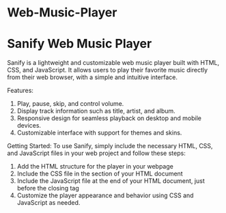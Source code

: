 # Web-Music-Player

# Sanify Web Music Player

Sanify is a lightweight and customizable web music player built with HTML, CSS, and JavaScript. It allows users to play their favorite music directly from their web browser, with a simple and intuitive interface.

Features:
1) Play, pause, skip, and control volume.
2) Display track information such as title, artist, and album.
3) Responsive design for seamless playback on desktop and mobile devices.
4) Customizable interface with support for themes and skins.

Getting Started:
To use Sanify, simply include the necessary HTML, CSS, and JavaScript files in your web project and follow these steps:
1) Add the HTML structure for the player in your webpage
2) Include the CSS file in the <head> section of your HTML document
3) Include the JavaScript file at the end of your HTML document, just before the closing </body> tag
4) Customize the player appearance and behavior using CSS and JavaScript as needed.
